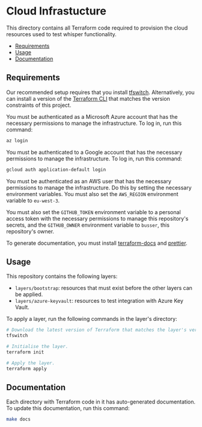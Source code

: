 # Cloud Infrastucture <!-- omit in toc -->

This directory contains all Terraform code required to provision the cloud
resources used to test whisper functionality.

- [Requirements](#requirements)
- [Usage](#usage)
- [Documentation](#documentation)

## Requirements

Our recommended setup requires that you install [tfswitch](https://tfswitch.warrensbox.com/Install/).
Alternatively, you can install a version of the [Terraform CLI](https://www.terraform.io/downloads.html)
that matches the version constraints of this project.

You must be authenticated as a Microsoft Azure account that has the necessary
permissions to manage the infrastructure. To log in, run this command:

```bash
az login
```

You must be authenticated to a Google account that has the necessary permissions
to manage the infrastructure. To log in, run this command:

```bash
gcloud auth application-default login
```

You must be authenticated as an AWS user that has the necessary permissions
to manage the infrastructure. Do this by setting the necessary environment
variables. You must also set the `AWS_REGION` environment variable to
`eu-west-3`.

You must also set the `GITHUB_TOKEN` environment variable to a personal access
token with the necessary permissions to manage this repository's secrets, and
the `GITHUB_OWNER` environment variable to `busser`, this repository's owner.

To generate documentation, you must install [terraform-docs](https://terraform-docs.io/)
and [prettier](https://prettier.io/).

## Usage

This repository contains the following layers:

- `layers/bootstrap`: resources that must exist before the other layers can be applied.
- `layers/azure-keyvault`: resources to test integration with Azure Key Vault.

To apply a layer, run the following commands in the layer's directory:

```bash
# Download the latest version of Terraform that matches the layer's version contraints.
tfswitch

# Initialise the layer.
terraform init

# Apply the layer.
terraform apply
```

## Documentation

Each directory with Terraform code in it has auto-generated documentation. To
update this documentation, run this command:

```bash
make docs
```
